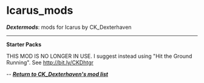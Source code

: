 # Icarus_mods
*__Dextermods__*: mods for Icarus by CK_Dexterhaven

---

__Starter Packs__

THIS MOD IS NO LONGER IN USE. I suggest instead using "Hit the Ground Running". See http://bit.ly/CKDhtgr

-- [*__Return to CK_Dexterhaven's mod list__*](https://github.com/ckdextergames/Icarus_mods)